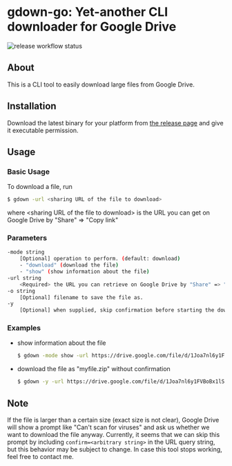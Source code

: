 # gdown-go: Yet-another CLI downloader for Google Drive

![release workflow status](https://github.com/t0d4/gdown-go/actions/workflows/release.yml/badge.svg)

## About

This is a CLI tool to easily download large files from Google Drive.

## Installation

Download the latest binary for your platform from [the release page](https://github.com/t0d4/gdown-go/releases/latest) and give it executable permission.

## Usage

### Basic Usage

To download a file, run

```bash
$ gdown -url <sharing URL of the file to download>
```

where \<sharing URL of the file to download\> is the URL you can get on Google Drive by "Share" => "Copy link"

### Parameters

```bash
-mode string
    [Optional] operation to perform. (default: download)
    - "download" (download the file)
    - "show" (show information about the file)
-url string
    <Required> the URL you can retrieve on Google Drive by "Share" => "Copy link".
-o string
    [Optional] filename to save the file as.
-y
    [Optional] when supplied, skip confirmation before starting the download.
```

### Examples

- show information about the file

    ```bash
    $ gdown -mode show -url https://drive.google.com/file/d/1Joa7nl6y1FVBoBx1lSEJd-we86qcj7JA/view?usp=drive_link
    ```

- download the file as "myfile.zip" without confirmation

    ```bash
    $ gdown -y -url https://drive.google.com/file/d/1Joa7nl6y1FVBoBx1lSEJd-we86qcj7JA/view?usp=drive_link -o myfile.zip
    ```

## Note

If the file is larger than a certain size (exact size is not clear), Google Drive will show a prompt like "Can't scan for viruses" and ask us whether we want to download the file anyway. Currently, it seems that we can skip this prompt by including `confirm=<arbitrary string>` in the URL query string, but this behavior may be subject to change.
In case this tool stops working, feel free to contact me.